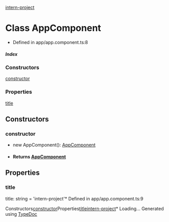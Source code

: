 [intern\-project](../README.md)

# Class AppComponent

* Defined in app/app.component.ts:8
##### Index

### Constructors

[constructor](app_app_component.AppComponent.md#constructor)
### Properties

[title](app_app_component.AppComponent.md#title)
## Constructors

### constructor

* new AppComponent(): [AppComponent](app_app_component.AppComponent.md)
* #### Returns [AppComponent](app_app_component.AppComponent.md)
## Properties

### title

title: string \= 'intern\-project'* Defined in app/app.component.ts:9

Constructors[constructor](#constructor)Properties[title](#title)[intern\-project](../README.md)* Loading...
Generated using [TypeDoc](https://typedoc.org/)


